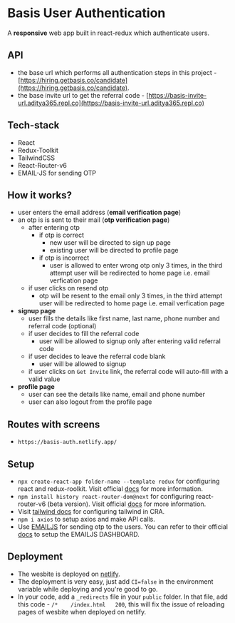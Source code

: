 # Basis User Authentication
A **responsive** web app built in react-redux which authenticate users.

## API
- the base url which performs all authentication steps in this project - [https://hiring.getbasis.co/candidate](https://hiring.getbasis.co/candidate).
- the base invite url to get the referral code - [https://basis-invite-url.aditya365.repl.co](https://basis-invite-url.aditya365.repl.co)

## Tech-stack
 - React
 - Redux-Toolkit
 - TailwindCSS
 - React-Router-v6
 - EMAIL-JS for sending OTP

## How it works?
 - user enters the email address   (**email verification page**)
 - an otp is is sent to their mail  (**otp verification page**)
   - after entering otp
      - if otp is correct
        - new user will be directed to sign up page  
        - existing user will be directed to profile page 
      - if otp is incorrect
         - user is allowed to enter wrong otp only 3 times, in the third attempt user will be redirected to home page i.e. email verfication page
    - if user clicks on resend otp
      - otp will be resent to the email only 3 times, in the third attempt user will be redirected to home page i.e. email verfication page
  - **signup page**
    - user fills the details like first name, last name, phone number and referral code (optional)
    - if user decides to fill the referral code
      - user will be allowed to signup only after entering valid referral code 
    - if user decides to leave the referral code blank
      - user will be allowed to signup
    - if user clicks on `Get Invite` link, the referral code will auto-fill with a valid value
  - **profile page**
    - user can see the details like name, email and phone number
    - user can also logout from the profile page

## Routes with screens
  - `https://basis-auth.netlify.app/`
     

## Setup
  - `npx create-react-app folder-name --template redux` for configuring react and redux-roolkit. Visit official [docs](https://redux.js.org/introduction/installation) for more information.
  - `npm install history react-router-dom@next` for configuring react-router-v6 (beta version). Visit official [docs](https://github.com/remix-run/react-router/blob/main/docs/api.md) for more information.
  - Visit [tailwind docs](https://tailwindcss.com/docs/guides/create-react-app) for configuring tailwind in CRA.
  - `npm i axios` to setup axios and make API calls.
  - Use [EMAILJS](https://www.emailjs.com/) for sending otp to the users. You can refer to their official [docs](https://www.emailjs.com/docs/) to setup the EMAILJS DASHBOARD.

## Deployment
  - The wesbite is deployed on [netlify](https://app.netlify.com/).
  - The deployment is very easy, just add `CI=false` in the environment variable while deploying and you're good to go.
  - In your code, add a `_redirects` file in your `public` folder. In that file, add this code - `/*    /index.html   200`, this will fix the issue of reloading pages of wesbite when deployed on netlify.
